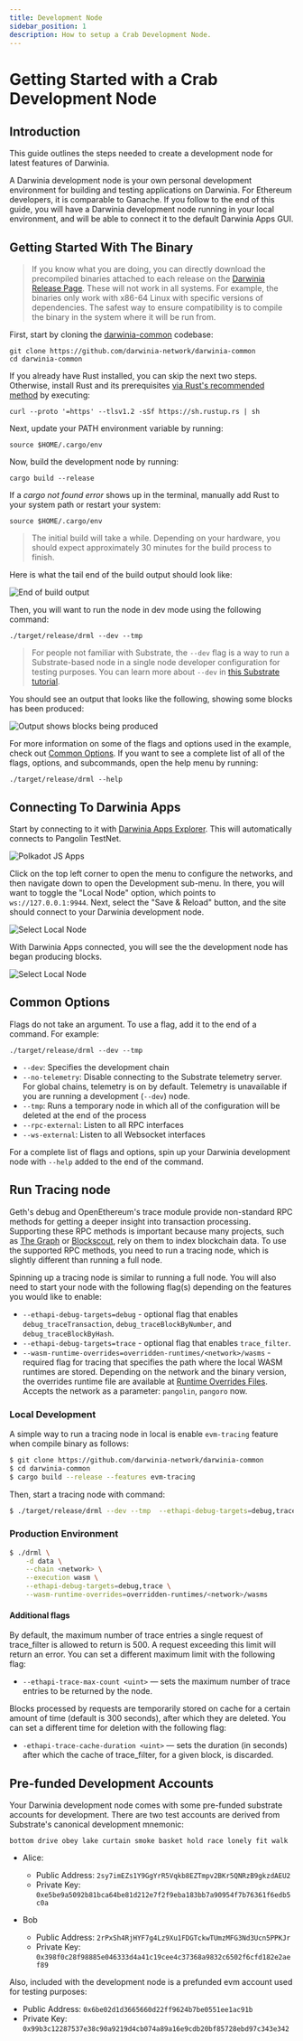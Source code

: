 ```yaml
---
title: Development Node
sidebar_position: 1
description: How to setup a Crab Development Node.
---
```


# Getting Started with a Crab Development Node

## Introduction

This guide outlines the steps needed to create a development node for latest features of Darwinia.

A Darwinia development node is your own personal development environment for building and testing applications on Darwinia. For Ethereum developers, it is comparable to Ganache. If you follow to the end of this guide, you will have a Darwinia development node running in your local environment, and will be able to connect it to the default Darwinia Apps GUI.

## Getting Started With The Binary

> If you know what you are doing, you can directly download the precompiled binaries attached to each release on the [Darwinia Release Page](https://github.com/darwinia-network/darwinia-common/releases). These will not work in all systems. For example, the binaries only work with x86-64 Linux with specific versions of dependencies. The safest way to ensure compatibility is to compile the binary in the system where it will be run from.

First, start by cloning the [darwinia-common](https://github.com/darwinia-network/darwinia-common) codebase:

```
git clone https://github.com/darwinia-network/darwinia-common
cd darwinia-common
```

If you already have Rust installed, you can skip the next two steps. Otherwise, install Rust and its prerequisites [via Rust's recommended method](https://www.rust-lang.org/tools/install) by executing:

```
curl --proto '=https' --tlsv1.2 -sSf https://sh.rustup.rs | sh
```

Next, update your PATH environment variable by running:

```
source $HOME/.cargo/env
```

Now, build the development node by running:

```
cargo build --release
```

If a _cargo not found error_ shows up in the terminal, manually add Rust to your system path or restart your system:
```
source $HOME/.cargo/env
```

> The initial build will take a while. Depending on your hardware, you should expect approximately 30 minutes for the build process to finish.

Here is what the tail end of the build output should look like:

![End of build output](../../assets/evm-compatible-crab-smart-chain/get-started/development-node-01.png)

Then, you will want to run the node in dev mode using the following command:

```
./target/release/drml --dev --tmp
```

> For people not familiar with Substrate, the `--dev` flag is a way to run a Substrate-based node in a single node developer configuration for testing purposes. You can learn more about `--dev` in [this Substrate tutorial](https://substrate.dev/docs/en/tutorials/create-your-first-substrate-chain/interact).

You should see an output that looks like the following, showing some blocks has been produced:

![Output shows blocks being produced](../../assets/evm-compatible-crab-smart-chain/get-started/development-node-02.png)

For more information on some of the flags and options used in the example, check out [Common Options](#common-options). If you want to see a complete list of all of the flags, options, and subcommands, open the help menu by running:

```
./target/release/drml --help
```
## Connecting To Darwinia Apps

Start by connecting to it with [Darwinia Apps Explorer](https://apps.darwinia.network/?rpc%3Dwss%253A%252F%252Fpangolin-rpc.darwinia.network#/explorer). This will automatically connects to Pangolin TestNet.

![Polkadot JS Apps](../../assets/evm-compatible-crab-smart-chain/get-started/development-node-03.png)

Click on the top left corner to open the menu to configure the networks, and then navigate down to open the Development sub-menu. In there, you will want to toggle the "Local Node" option, which points to `ws://127.0.0.1:9944`. Next, select the "Save & Reload" button, and the site should connect to your Darwinia development node.

![Select Local Node](../../assets/evm-compatible-crab-smart-chain/get-started/development-node-04.png)

With Darwinia Apps connected, you will see the the development node has began producing blocks.

![Select Local Node](../../assets/evm-compatible-crab-smart-chain/get-started/development-node-05.png)

## Common Options

Flags do not take an argument. To use a flag, add it to the end of a command. For example:

```
./target/release/drml --dev --tmp
```

- `--dev`: Specifies the development chain
- `--no-telemetry`: Disable connecting to the Substrate telemetry server. For global chains, telemetry is on by default. Telemetry is unavailable if you are running a development (`--dev`) node.
- `--tmp`: Runs a temporary node in which all of the configuration will be deleted at the end of the process
- `--rpc-external`: Listen to all RPC interfaces
- `--ws-external`: Listen to all Websocket interfaces

For a complete list of flags and options, spin up your Darwinia development node with `--help` added to the end of the command.

## Run Tracing node

Geth's debug and OpenEthereum's trace module provide non-standard RPC methods for getting a deeper insight into transaction processing. Supporting these RPC methods is important because many projects, such as [The Graph](https://thegraph.com/en/) or [Blockscout](https://docs.blockscout.com/), rely on them to index blockchain data. To use the supported RPC methods, you need to run a tracing node, which is slightly different than running a full node.

Spinning up a tracing node is similar to running a full node. You will also need to start your node with the following flag(s) depending on the features you would like to enable:
  - `--ethapi-debug-targets=debug` - optional flag that enables `debug_traceTransaction`, `debug_traceBlockByNumber`, and `debug_traceBlockByHash`.
  - `--ethapi-debug-targets=trace` - optional flag that enables `trace_filter`.
  - `--wasm-runtime-overrides=overridden-runtimes/<network>/wasms` - required flag for tracing that specifies the path where the local WASM runtimes are stored. Depending on the network and the binary version, the overrides runtime file are available at [Runtime Overrides Files](https://github.com/darwinia-network/runtime-overrides/tree/main/overridden-runtimes). Accepts the network as a parameter: `pangolin`, `pangoro` now.

### Local Development

A simple way to run a tracing node in local is enable `evm-tracing` feature when compile binary as follows:

```sh
$ git clone https://github.com/darwinia-network/darwinia-common
$ cd darwinia-common
$ cargo build --release --features evm-tracing
```

Then, start a tracing node with command:

```sh
$ ./target/release/drml --dev --tmp  --ethapi-debug-targets=debug,trace --wasm-runtime-overrides .
```

### Production Environment

```sh
$ ./drml \
    -d data \
    --chain <network> \
    --execution wasm \
    --ethapi-debug-targets=debug,trace \
    --wasm-runtime-overrides=overridden-runtimes/<network>/wasms
```

#### Additional flags

By default, the maximum number of trace entries a single request of trace_filter is allowed to return is 500. A request exceeding this limit will return an error. You can set a different maximum limit with the following flag:

- `--ethapi-trace-max-count <uint>` — sets the maximum number of trace entries to be returned by the node.

Blocks processed by requests are temporarily stored on cache for a certain amount of time (default is 300 seconds), after which they are deleted. You can set a different time for deletion with the following flag:

- `-ethapi-trace-cache-duration <uint>` — sets the duration (in seconds) after which the cache of trace_filter, for a given block, is discarded.


## Pre-funded Development Accounts

Your Darwinia development node comes with some pre-funded substrate accounts for development. There are two test accounts are derived from Substrate's canonical development mnemonic:

```
bottom drive obey lake curtain smoke basket hold race lonely fit walk
```

- Alice:
    - Public Address: `2sy7imEZs1Y9GgYrR5Vqkb8EZTmpv2BKr5QNRzB9gkzdAEU2`
    - Private Key: `0xe5be9a5092b81bca64be81d212e7f2f9eba183bb7a90954f7b76361f6edb5c0a`

- Bob
    - Public Address: `2rPxSh4RjHYF7g4Lz9Xu1FDGTckwTUmzMFG3Nd3Ucn5PPKJr`
    - Private Key: `0x398f0c28f98885e046333d4a41c19cee4c37368a9832c6502f6cfd182e2aef89`

Also, included with the development node is a prefunded evm account used for testing purposes:

- Public Address: `0x6be02d1d3665660d22ff9624b7be0551ee1ac91b`
- Private Key: `0x99b3c12287537e38c90a9219d4cb074a89a16e9cdb20bf85728ebd97c343e342`
